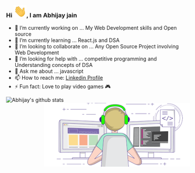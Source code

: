 ### Hi <img alt = gif src ="hand.gif" width= "35"/>, I am Abhijay jain 



- 🔭 I’m currently working on ... My Web Development skills and Open source
- 🌱 I’m currently learning ... React.js and DSA
- 👯 I’m looking to collaborate on ... Any Open Source Project involving Web Development
- 🤔 I’m looking for help with ... competitive programming and Understanding concepts of DSA 
- 💬 Ask me about ... javascript
- 📫 How to reach me: [Linkedin Profile](https://www.linkedin.com/in/abhijay-jain-551b01193/)
- ⚡ Fun fact: Love to play video games 🎮

![Abhijay's github stats](https://github-readme-stats.vercel.app/api?username=Abhijay007&show_icons=true&hide_border=true)<img align="right" alt="GIF" src="coder.gif" />

